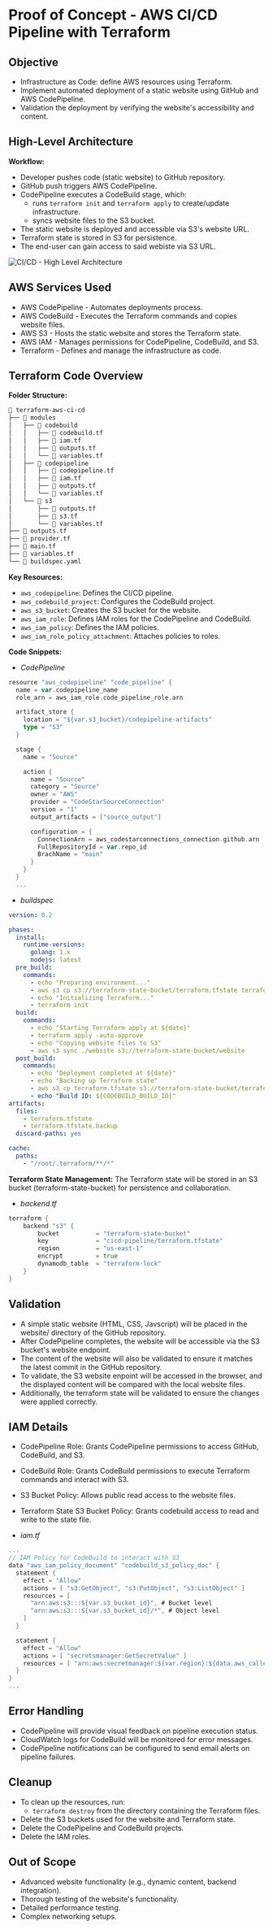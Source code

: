 # **Proof of Concept - AWS CI/CD Pipeline with Terraform**

## Objective
- Infrastructure as Code: define AWS resources using Terraform.
- Implement automated deployment of a static website using GitHub and AWS CodePipeline.
- Validation the deployment by verifying the website's accessibility and content. 

## High-Level Architecture
**Workflow:**
- Developer pushes code (static website) to GitHub repository. 
- GitHub push triggers AWS CodePipeline.
- CodePipeline executes a CodeBuild stage, which:
    * runs `terraform init` and `terraform apply` to create/update infrastructure.
    * syncs website files to the S3 bucket. 
- The static website is deployed and accessible via S3's website URL.
- Terraform state is stored in S3 for persistence. 
- The end-user can gain access to said webiste via S3 URL.

![CI/CD - High Level Architecture](./../arc/arc2.png)

## AWS Services Used
- AWS CodePipeline - Automates deployments process.
- AWS CodeBuild - Executes the Terraform commands and copies website files.
- AWS S3 - Hosts the static website and stores the Terraform state. 
- AWS IAM - Manages permissions for CodePipeline, CodeBuild, and S3.
- Terraform - Defines and manage the infrastructure as code. 

## Terraform Code Overview
**Folder Structure:** 

```markdown
📂 terraform-aws-ci-cd
├── 📂 modules
│   ├── 📂 codebuild
│   │   ├── 📜 codebuild.tf
│   │   ├── 📜 iam.tf
│   │   ├── 📜 outputs.tf
│   │   └── 📜 variables.tf
│   ├── 📂 codepipeline
│   │   ├── 📜 codepipeline.tf
│   │   ├── 📜 iam.tf
│   │   ├── 📜 outputs.tf
│   │   └── 📜 variables.tf
│   └── 📂 s3
│       ├── 📜 outputs.tf
│       ├── 📜 s3.tf
│       └── 📜 variables.tf
├── 📜 outputs.tf
├── 📜 provider.tf
├── 📜 main.tf
├── 📜 variables.tf 
└── 📜 buildspec.yaml
```

**Key Resources:**
- `aws_codepipeline`: Defines the CI/CD pipeline.
- `aws_codebuild_project`: Configures the CodeBuild project.
- `aws_s3_bucket`: Creates the S3 bucket for the website.
- `aws_iam_role`: Defines IAM roles for the CodePipeline and CodeBuild.
- `aws_iam_policy`: Defines the IAM policies.
- `aws_iam_role_policy_attachment`: Attaches policies to roles. 

**Code Snippets:**
- *CodePipeline*
```go
resource "aws_codepipeline" "code_pipeline" {
  name = var.codepipeline_name
  role_arn = aws_iam_role.code_pipeline_role.arn 

  artifact_store {
    location = "${var.s3_bucket}/codepipeline-artifacts" 
    type = "S3"
  }

  stage {
    name = "Source"

    action {
      name = "Source"
      category = "Source"
      owner = "AWS"
      provider = "CodeStarSourceConnection"
      version = "1"
      output_artifacts = ["source_output"]

      configuration = {
        ConnectionArn = aws_codestarconnections_connection.github.arn 
        FullRepositoryId = var.repo_id
        BrachName = "main"
      }
    }
  }
  ...
```

- *buildspec*
```yaml
version: 0.2

phases:
  install:
    runtime-versions:
      golang: 1.x
      nodejs: latest
  pre_build:
    commands:
      - echo "Preparing environment..."
      - aws s3 cp s3://terraform-state-bucket/terraform.tfstate terraform.tfstate || echo "No existing state found creating a new one"
      - echo "Initializing Terraform..."
      - terraform init 
  build:
    commands:
      - echo "Starting Terraform apply at ${date}"
      - terraform apply -auto-approve
      - echo "Copying website files to S3"
      - aws s3 sync ./website s3://terraform-state-bucket/website
  post_build:
    commands: 
      - echo "Deployment completed at ${date}"
      - echo "Backing up Terraform state"
      - aws s3 cp terraform.tfstate s3://terraform-state-bucket/terraform.tfstate
      - echo "Build ID: ${CODEBUILD_BUILD_ID}"
artifacts:
  files:
    - terraform.tfstate
    - terraform.tfstate.backup
  discard-paths: yes

cache:
  paths:
    - "/root/.terraform/**/*"
```

**Terraform State Management:**
The Terraform state will be stored in an S3 bucket (terraform-state-bucket) for persistence and collaboration.

- *backend.tf*
```go
terraform {
    backend "s3" {
        bucket          = "terraform-state-bucket"
        key             = "cicd-pipeline/terraform.tfstate"
        region          = "us-east-1"
        encrypt         = true 
        dynamodb_table  = "terraform-lock"
    }
}
```

## Validation
- A simple static website (HTML, CSS, Javscript) will be placed in the website/ directory of the GitHub repository.
- After CodePipeline completes, the website will be accessible via the S3 bucket's website endpoint.
- The content of the website will also be validated to ensure it matches the latest commit in the GitHub repository. 
- To validate, the S3 website enpoint will be accessed in the browser, and the displayed content will be compared with the local website files.
- Additionally, the terraform state will be validated to ensure the changes were applied correctly. 

## IAM Details
- CodePipeline Role: Grants CodePipeline permissions to access GitHub, CodeBuild, and S3. 
- CodeBuild Role: Grants CodeBuild permissions to execute Terraform commands and interact with S3.
- S3 Bucket Policy: Allows public read access to the website files.
- Terraform State S3 Bucket Policy: Grants codebuild access to read and write to the state file. 

- *iam.tf*
```go
...
// IAM Policy for CodeBuild to interact with S3
data "aws_iam_policy_document" "codebuild_s3_policy_doc" {
  statement {
    effect = "Allow"
    actions = [ "s3:GetObject", "s3:PutObject", "s3:ListObject" ]
    resources = [
      "arn:aws:s3:::${var.s3_bucket_id}", # Bucket level
      "arn:aws:s3:::${var.s3_bucket_id}/*", # Object level
    ]
  }

  statement {
    effect = "Allow"
    actions = [ "secretsmanager:GetSecretValue" ]
    resources = [ "arn:aws:secretmanager:${var.region}:${data.aws_caller_identity.current.account_id}:secret:token" ]
  }
}
...
```

## Error Handling
- CodePipeline will provide visual feedback on pipeline execution status.
- CloudWatch logs for CodeBuild will be monitored for error messages. 
- CodePipeline notifications can be configured to send email alerts on pipeline failures.

## Cleanup
- To clean up the resources, run:
    * `terraform destroy` from the directory containing the Terraform files.
- Delete the S3 buckets used for the website and Terraform state.
- Delete the CodePipeline and CodeBuild projects.
- Delete the IAM roles. 

## Out of Scope
- Advanced website functionality (e.g., dynamic content, backend integration).
- Thorough testing of the website's functionality.
- Detailed performance testing.
- Complex networking setups.
